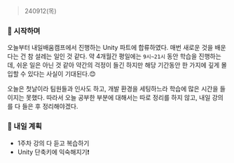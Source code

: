 > 240912(목)

### 📍 시작하며
오늘부터 내일배움캠프에서 진행하는 Unity 파트에 합류하였다. 매번 새로운 것을 배운다는 건 참 설레는 일인 것 같다. 약 4개월간 평일에는 `9시~21시` 동안 학습을 진행하는데, 쉬운 일은 아닌 것 같아 약간의 걱정이 들긴 하지만 해당 기간동안 한 가지에 깊게 몰입할 수 있다는 사실이 기대된다.😊 

오늘은 첫날이라 팀원들과 인사도 하고, 개발 환경을 세팅하느라 학습에 많은 시간을 들이지는 못했다. 따라서 오늘 공부한 부분에 대해서는 따로 정리를 하지 않고, 내일 강의를 다 들은 후 정리해야겠다.

### 📍 내일 계획
- 1주차 강의 다 듣고 복습하기
- Unity 단축키에 익숙해지기❗️